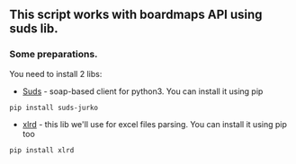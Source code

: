 ## This script works with boardmaps API using suds lib.

### Some preparations.
You need to install 2 libs:


* [Suds](https://fedorahosted.org/suds/) - soap-based client for python3.
You can install it using pip
```
pip install suds-jurko
```


* [xlrd](https://pypi.python.org/pypi/xlrd) - this lib we'll use for excel files parsing.
You can install it using pip too
```
pip install xlrd
```
